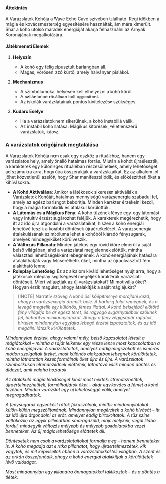 #### **Áttekintés**

A Varázslatok Kohója a Wave Echo Cave szívében található. Régi időkben a mágia és kovácsmesterség egyesítésére használták, ám mára kimerült. Shar a kohó utolsó maradék energiáját akarja felhasználni az Árnyak Koronájának megalkotására.

#### **Játékmeneti Elemek**

1. **Helyszín**
    
    - A kohó egy félig elpusztult barlangban áll.
    - Magas, vörösen izzó kürtő, amely halványan pislákol.
2. **Mechanizmus**
    
    - A szimbólumokat helyesen kell elhelyezni a kohó körül.
    - A szilánkokat rituálisan kell egyesíteni.
    - Az iskolák varázslatainak pontos kivitelezése szükséges.
3. **Kudarc Esélye**
    
    - Ha a varázslatok nem sikerülnek, a kohó instabillá válik.
    - Az instabil kohó hatása: Mágikus kitörések, véletlenszerű varázslatok, káosz.
### A varázslatok origójának megtalálása

A Varázslatok Kohója nem csak egy eszköz a rituáléhoz, hanem egy varázslatos hely, amely önálló hatalmas forrás. Miután a kohót újraélesztik, a karakterek egy különleges rituáléban részesülhetnek, amely lehetőséget ad számukra arra, hogy újra összerakják a varázslataikat. Ez az alkalom jól jöhet közvetlenül azelőtt, hogy Shar manifesztálódik, és előkészítheti őket a kihívásokra.

- **A Kohó Aktiválása**: Amikor a játékosok sikeresen aktiválják a Varázslatok Kohóját, hatalmas mennyiségű varázsenergia szabadul fel, amely az egész barlangot beborítja. Minden karakter érzékelni kezdi, hogy a mágia formálódik és átalakul körülöttük.
- **A Látomás és a Mágikus Fény**: A kohó tüzének fénye egy-egy látomást vagy intuitív érzést sugározhat feléjük. A karakterek megérezhetik, hogy itt az idő újra átgondolni a varázslataikat, hiszen a kohó energiái lehetővé teszik a korábbi döntések újraértékelését. A varázsenergia átalakulásának szimbóluma lehet a kohóból kiáradó fénysugarak, amelyek mindegyiküket körülveszik.
- **A Változás Pillanata**: Minden játékos egy rövid időre elmerül a saját belső világában, ahol a varázslatai megjelennek előttük, mintha választási lehetőségekként lebegnének. A kohó energiájának hatására átalakíthatják vagy felcserélhetik őket, mintha az újraolvasztott fém alakítható lenne.
- **Roleplay Lehetőség**: Ez az alkalom kiváló lehetőséget nyújt arra, hogy a játékosok roleplay segítségével megéljék karakterük varázslati döntéseit. Miért választják az új varázslatokat? Mi motiválja őket? Hogyan érzik magukat, ahogy átalakítják a saját mágiájukat?

> [!NOTE] Narratív szöveg
_A kohó ősi kőépítménye morajlani kezd, ahogy a varázsenergia áramlik belé. A barlang falai remegnek, és a levegő megtelik egy különös, fémes illattal. A kohó belsejéből előtörő fény világítja be az egész teret, és ragyogó sugárnyalábok szöknek fel, beborítva mindannyiatokat. Ahogy a fény végigsöpör rajtatok, hirtelen mindannyian egyfajta lebegő érzést tapasztaltok, és az idő megállni látszik körülöttetek._
>
_Mindannyian érzitek, ahogy valami mély, belső kapcsolatot létesít a mágiátokkal – mintha a saját lelketek egy része lenne most kapcsolatban a kohó energiájával. A varázslataitok, amelyek eddig megszokott és ismerős módon szolgáltak titeket, most különös alakzatban lebegnek körülöttetek, mintha láthatatlan kezek formálnák őket újra és újra. A varázslatok szimbolikusan elrendeződnek előttetek, láthatóvá válik minden döntés és áldozat, amit valaha hoztatok._
>
_Az átalakuló mágia lehetőséget kínál most nektek: átrendezhetitek, újraértelmezhetitek, formálhatjátok őket – akár egy kovács a fémet a kohó tüzében. Minden varázslat egy új lehetőséggé válik, amelyet megragadhattok._
>
_A fénysugarak egyenként rátok fókuszálnak, mintha mindannyiótokat külön-külön megszólítanának. Mindannyian megérzitek a kohó hívását – itt az idő újra átgondolni az erőt, amelyet eddig birtokoltatok. A tűz színe váltakozik; az egyik pillanatban smaragdzöld, majd mélykék, végül lilába fordul, mindegyik változás mélyebb és mélyebb gondolatokba vezet benneteket. Az új mágia lehetősége előttetek áll._
>
_Döntésetek nem csak a varázslataitokat formálja meg – hanem benneteket is. A kohó megadja azt a ritka pillanatot, hogy újraértelmezzétek, kik vagytok, és mit képviseltek ebben a varázslatokkal teli világban. A szent és az arkán összefonódik, ahogy a kohó energiái átalakítják a körülöttetek lévő valóságot._
>
_Most mindannyian egy pillanatra önmagatokkal találkoztok – és a döntés a tiétek._